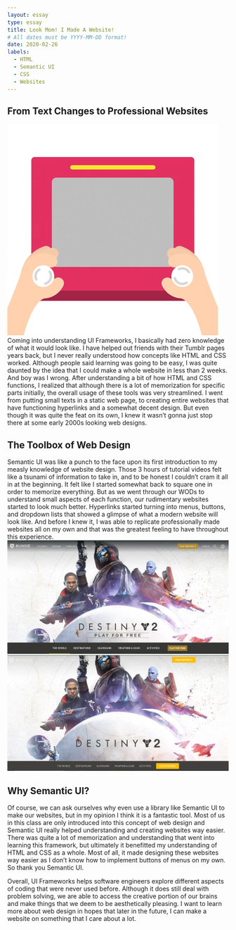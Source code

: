 ```yaml
---
layout: essay
type: essay
title: Look Mom! I Made A Website!
# All dates must be YYYY-MM-DD format!
date: 2020-02-26
labels:
  - HTML
  - Semantic UI
  - CSS
  - Websites
---
```


## From Text Changes to Professional Websites

<img class="ui right medium floated image" src="../images/website.gif">
Coming into understanding UI Frameworks, I basically had zero knowledge of what it would look like. I have helped out friends with their Tumblr pages years back, but I never really understood how concepts like HTML and CSS worked. Although people said learning was going to be easy, I was quite daunted by the idea that I could make a whole website in less than 2 weeks. And boy was I wrong. After understanding a bit of how HTML and CSS functions, I realized that although there is a lot of memorization for specific parts initially, the overall usage of these tools was very streamlined. I went from putting small texts in a static web page, to creating entire websites that have functioning hyperlinks and a somewhat decent design. But even though it was quite the feat on its own, I knew it wasn’t gonna just stop there at some early 2000s looking web designs.

## The Toolbox of Web Design

Semantic UI was like a punch to the face upon its first introduction to my measly knowledge of website design. Those 3 hours of tutorial videos felt like a tsunami of information to take in, and to be honest I couldn’t cram it all in at the beginning. It felt like I started somewhat back to square one in order to memorize everything. But as we went through our WODs to understand small aspects of each function, our rudimentary websites started to look much better. Hyperlinks started turning into menus, buttons, and dropdown lists that showed a glimpse of what a modern website will look like. And before I knew it, I was able to replicate professionally made websites all on my own and that was the greatest feeling to have throughout this experience.
<img class="ui large centered image" src="../images/Bungie-Original.png">
<img class="ui large centered image" src="../images/Bungie-Recreated.png">
## Why Semantic UI?

Of course, we can ask ourselves why even use a library like Semantic UI to make our websites, but in my opinion I think it is a fantastic tool. Most of us in this class are only introduced into this concept of web design and Semantic UI really helped understanding and creating websites way easier. There was quite a lot of memorization and understanding that went into learning this framework, but ultimately it benefitted my understanding of HTML and CSS as a whole. Most of all, it made designing these websites way easier as I don’t know how to implement buttons of menus on my own. So thank you Semantic UI.

Overall, UI Frameworks helps software engineers explore different aspects of coding that were never used before. Although it does still deal with problem solving, we are able to access the creative portion of our brains and make things that we deem to be aesthetically pleasing. I want to learn more about web design in hopes that later in the future, I can make a website on something that I care about a lot.
